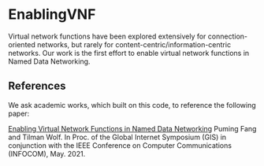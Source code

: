 # EnablingVNF
Virtual network functions have been explored extensively for connection-oriented networks, but rarely for content-centric/information-centric networks. Our work is the first effort to enable virtual network functions in Named Data Networking.

## References

We ask academic works, which built on this code, to reference the following paper:

[Enabling Virtual Network Functions in Named Data Networking](https://ieeexplore.ieee.org/document/9484495)
Puming Fang and Tilman Wolf. In Proc. of the Global Internet Symposium (GIS) in conjunction with the IEEE Conference on Computer Communications (INFOCOM), May. 2021.
